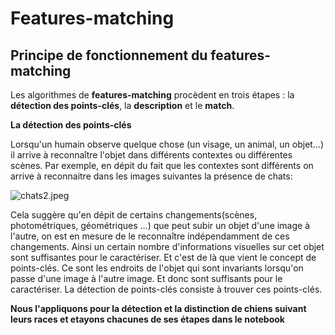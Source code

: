 # Features-matching

## Principe de fonctionnement du features-matching


Les algorithmes de **features-matching** procèdent en trois étapes : la **détection des points-clés**, la **description** et le **match**.


**La détection des points-clés**

Lorsqu'un humain observe  quelque chose (un visage, un animal, un objet...) il arrive à reconnaître l'objet dans différents contextes ou différentes scènes. Par exemple, en dépit du fait que les contextes sont différents on arrive à reconnaitre dans les images suivantes la présence de chats:

![chats2.jpeg](/home/hamed/My_projects/Projets_data/SIFT_classifieur/images/chats2.jpeg "Chats")

Cela suggère qu'en dépit de certains changements(scènes, photométriques, géométriques ...) que peut subir un objet d'une image à l'autre, on est en mesure de le reconnaître indépendamment de ces changements. Ainsi un certain nombre d'informations visuelles sur cet objet sont suffisantes pour le caractériser. Et c'est de là que vient le concept de points-clés. Ce sont les endroits de l'objet qui sont invariants lorsqu'on passe d'une image à l'autre image. Et donc sont suffisants pour le caractériser. La détection de points-clés consiste à trouver ces points-clés.

**Nous l'appliquons pour la détection et la distinction de chiens suivant leurs races et etayons chacunes de ses étapes dans le notebook**

